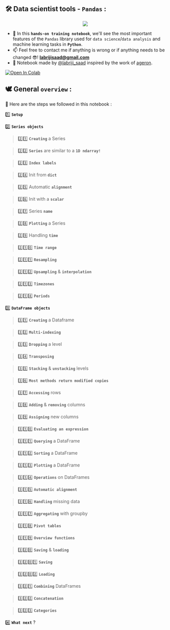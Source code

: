 ## 🛠️   Data scientist tools - `Pandas` :

<p align="center">
  <img src="https://user-images.githubusercontent.com/74627083/159094747-0d224ce3-ef85-4964-bd76-3fae62523a3f.png" />
</p>

- 🎯 In this **`hands-on training notebook`**, we'll see the most important features of the `Pandas` library used for `data science`/`data analysis` and machine learning tasks in **`Python`**.
- 📫 Feel free to contact me if anything is wrong or if anything needs to be changed 😎!  **labrijisaad@gmail.com**
- 🙌 Notebook made by [@labriji_saad](https://github.com/labrijisaad) inspired by the work of [ageron](https://github.com/ageron).

<a href="https://colab.research.google.com/github/labrijisaad/Data-scientist-tools-Pandas" target="_parent"><img src="https://colab.research.google.com/assets/colab-badge.svg" alt="Open In Colab"/></a>

## 🕊️  General `overview` :

👣 Here are the steps we followed in this notebook :

 1️⃣  **`Setup`**
 

 2️⃣  **`Series objects`** 

> 2️⃣1️⃣  **`Creating`** a Series

> 2️⃣2️⃣  **`Series`** are similar to a **`1D ndarray!`**

> 2️⃣3️⃣  **`Index labels`**

> 2️⃣4️⃣  Init from **`dict`**

> 2️⃣5️⃣  Automatic **`alignment`**

> 2️⃣6️⃣  Init with a **`scalar`**

> 2️⃣7️⃣  Series **`name`**

> 2️⃣8️⃣  **`Plotting`** a Series

> 2️⃣9️⃣  Handling **`time`**

> 2️⃣1️⃣0️⃣  **`Time range`**

> 2️⃣1️⃣1️⃣  **`Resampling`**  

> 2️⃣1️⃣2️⃣  **`Upsampling`**  & **`interpolation`**

> 2️⃣1️⃣3️⃣  **`Timezones`** 

> 2️⃣1️⃣4️⃣  **`Periods`** 


3️⃣  **`DataFrame objects`** 

> 3️⃣1️⃣  **`Creating`** a Dataframe                     

> 3️⃣2️⃣  **`Multi-indexing`**

> 3️⃣3️⃣  **`Dropping`** a level 

> 3️⃣4️⃣  **`Transposing`** 

> 3️⃣5️⃣  **`Stacking`** & **`unstacking`** levels

> 3️⃣6️⃣  **`Most methods return modified copies`**

> 3️⃣7️⃣  **`Accessing`** rows

> 3️⃣8️⃣  **`Adding`** & **`removing`** columns

> 3️⃣9️⃣  **`Assigning`** new columns

> 3️⃣1️⃣0️⃣  **`Evaluating an expression`**

> 3️⃣1️⃣1️⃣  **`Querying`** a DataFrame

> 3️⃣1️⃣2️⃣  **`Sorting`** a DataFrame

> 3️⃣1️⃣3️⃣  **`Plotting`** a DataFrame

> 3️⃣1️⃣4️⃣  **`Operations`** on DataFrames

> 3️⃣1️⃣5️⃣  **`Automatic alignment`**

> 3️⃣1️⃣6️⃣  **`Handling`** missing data

> 3️⃣1️⃣7️⃣  **`Aggregating`** with groupby

> 3️⃣1️⃣8️⃣  **`Pivot tables`**

> 3️⃣1️⃣9️⃣  **`Overview functions`**

> 3️⃣2️⃣0️⃣  **`Saving`** & **`loading`**

> 3️⃣2️⃣0️⃣1️⃣  **`Saving`**

> 3️⃣2️⃣0️⃣2️⃣  **`Loading`**

> 3️⃣2️⃣1️⃣  **`Combining`** DataFrames

> 3️⃣2️⃣2️⃣  **`Concatenation`**

> 3️⃣2️⃣3️⃣  **`Categories`**


4️⃣  **`What next`**  ?

